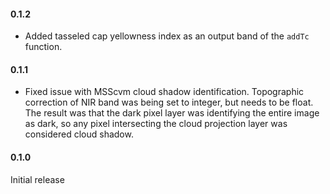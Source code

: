 #### 0.1.2

- Added tasseled cap yellowness index as an output band of the `addTc` function.

#### 0.1.1

- Fixed issue with MSScvm cloud shadow identification. Topographic correction of
NIR band was being set to integer, but needs to be float. The result was that
the dark pixel layer was identifying the entire image as dark, so any pixel
intersecting the cloud projection layer was considered cloud shadow.

#### 0.1.0

Initial release
